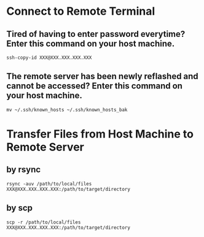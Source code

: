 # Connect to Remote Terminal
## Tired of having to enter password everytime? Enter this command on your host machine.
```
ssh-copy-id XXX@XXX.XXX.XXX.XXX
```
## The remote server has been newly reflashed and cannot be accessed? Enter this command on your host machine.
```
mv ~/.ssh/known_hosts ~/.ssh/known_hosts_bak
```
# Transfer Files from Host Machine to Remote Server
## by rsync
```
rsync -auv /path/to/local/files XXX@XXX.XXX.XXX.XXX:/path/to/target/directory
```
## by scp
```
scp -r /path/to/local/files XXX@XXX.XXX.XXX.XXX:/path/to/target/directory
```